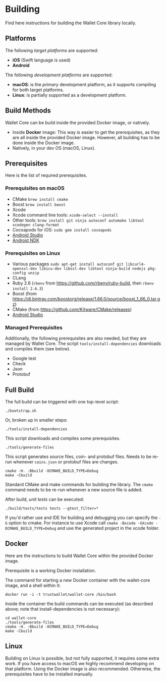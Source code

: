 # Building

Find here instructions for building the Wallet Core library locally.

## Platforms

The following *target platforms* are supported:

* **iOS** (Swift language is used)
* **Android**

The following *development platforms* are supported:

* **macOS**: is the *primary* development platform, as it supports compiling for both target platforms.
* **Linux**: is partially supported as a development platform.

## Build Methods

Wallet Core can be build inside the provided Docker image, or natively.

* Inside **Docker** image:  This way is easier to get the prerequisites, as they are all inside the provided Docker image.  However, all building has to be done inside the Docker image.
* Natively, in your dev OS (macOS, Linux).

## Prerequisites

Here is the list of required prerequisites.

### Prerequisites on macOS

* CMake `brew install cmake`
* Boost `brew install boost`
* Xcode
* Xcode command line tools: `xcode-select --install`
* Other tools: `brew install git ninja autoconf automake libtool xcodegen clang-format`
* Cocoapods for iOS: `sudo gem install cocoapods`
* [Android Studio](https://developer.android.com/studio/index.html)
* [Android NDK](https://developer.android.com/ndk/guides/)

### Prerequisites on Linux

* Various packages `sudo apt-get install autoconf git libcurl4-openssl-dev libicu-dev libssl-dev libtool ninja-build nodejs pkg-config unzip`
* CLang
* Ruby 2.6 (`rbenv` from https://github.com/rbenv/ruby-build, then `rbenv install 2.6.3`)
* Boost (from https://dl.bintray.com/boostorg/release/1.66.0/source/boost_1_66_0.tar.gz)
* CMake (from https://github.com/Kitware/CMake/releases)
* [Android Studio](https://developer.android.com/studio/index.html)

### Managed Prerequisites

Additionally, the following prerequisites are also needed, but they are managed by Wallet Core.  The script `tools/install-dependencies` downloads and compiles them (see below).

* Google test
* Check
* Json
* Protobuf

## Full Build

The full build can be triggered with one top-level script:

    ./bootstrap.sh

Or, broken up in smaller steps:

    ./tools/install-dependencies

This script downloads and compiles some prerequisites.

    ./tools/generate-files

This script generates source files, coin- and protobuf files.  Needs to be re-run whenever `coins.json` or protobuf files are changes.

    cmake -H. -Bbuild -DCMAKE_BUILD_TYPE=Debug
    make -Cbuild

Standard CMake and make commands for building the library.  The `cmake` command needs to be re-run whenever a new source file is added.

After build, *unit tests* can be executed:

    ./build/tests/tests tests --gtest_filter=*

If you'd rather use and IDE for building and debugging you can specify the `-G` option to cmake. For instance to use Xcode call `cmake -Bxcode -GXcode -DCMAKE_BUILD_TYPE=Debug` and use the generated project in the xcode folder.

## Docker

Here are the instructions to build Wallet Core within the provided Docker image.

Prerequisite is a working Docker installation.

The command for starting a new Docker container with the wallet-core image, and a shell within it:

    docker run -i -t trustwallet/wallet-core /bin/bash

Inside the container the build commands can be executed (as described above; note that install-dependencies is not necessary):

    cd wallet-core
    ./tools/generate-files
    cmake -H. -Bbuild -DCMAKE_BUILD_TYPE=Debug
    make -Cbuild

## Linux

Building on Linux is possible, but not fully supported, it requires some extra work. If you have access to macOS we highly recommend developing on that platform.  Using the Docker image is also recommended.
Otherwise, the prerequisites have to be installed manually.

